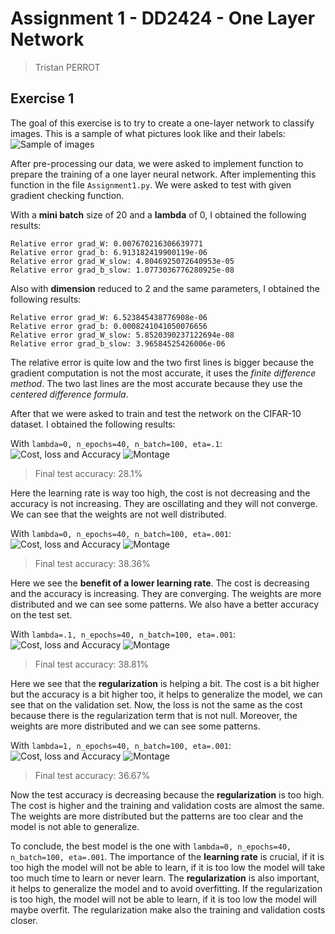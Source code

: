 # Assignment 1 - DD2424 - One Layer Network

> Tristan PERROT

## Exercise 1

The goal of this exercise is to try to create a one-layer network to classify images. This is a sample of what pictures look like and their labels:
![Sample of images](Result_Pics/labels_images.png)

After pre-processing our data, we were asked to implement function to prepare the training of a one layer neural network. After implementing this function in the file `Assignment1.py`. We were asked to test with given gradient checking function.

With a **mini batch** size of 20 and a **lambda** of 0, I obtained the following results:

```output
Relative error grad_W: 0.007670216306639771
Relative error grad_b: 6.913182419900119e-06
Relative error grad_W_slow: 4.8046925072640953e-05
Relative error grad_b_slow: 1.0773036776280925e-08
```

Also with **dimension** reduced to 2 and the same parameters, I obtained the following results:

```output
Relative error grad_W: 6.523845438776908e-06
Relative error grad_b: 0.0008241041050076656
Relative error grad_W_slow: 5.8520390237122694e-08
Relative error grad_b_slow: 3.96584525426006e-06
```

The relative error is quite low and the two first lines is bigger because the gradient computation is not the most accurate, it uses the *finite difference method*. The two last lines are the most accurate because they use the *centered difference formula*.

After that we were asked to train and test the network on the CIFAR-10 dataset. I obtained the following results:

With `lambda=0, n_epochs=40, n_batch=100, eta=.1`:
![Cost, loss and Accuracy](Result_Pics/cost_loss_accuracy_0.0_40_100_0.1.png)
![Montage](Result_Pics/weights_0.0_40_100_0.1.png)
> Final test accuracy: 28.1%

Here the learning rate is way too high, the cost is not decreasing and the accuracy is not increasing. They are oscillating and they will not converge. We can see that the weights are not well distributed.

With `lambda=0, n_epochs=40, n_batch=100, eta=.001`:
![Cost, loss and Accuracy](Result_Pics/cost_loss_accuracy_0.0_40_100_0.001.png)
![Montage](Result_Pics/weights_0.0_40_100_0.001.png)
> Final test accuracy: 38.36%

Here we see the **benefit of a lower learning rate**. The cost is decreasing and the accuracy is increasing. They are converging. The weights are more distributed and we can see some patterns. We also have a better accuracy on the test set.

With `lambda=.1, n_epochs=40, n_batch=100, eta=.001`:
![Cost, loss and Accuracy](Result_Pics/cost_loss_accuracy_0.1_40_100_0.001.png)
![Montage](Result_Pics/weights_0.1_40_100_0.001.png)
> Final test accuracy: 38.81%

Here we see that the **regularization** is helping a bit. The cost is a bit higher but the accuracy is a bit higher too, it helps to generalize the model, we can see that on the validation set. Now, the loss is not the same as the cost because there is the regularization term that is not null. Moreover, the weights are more distributed and we can see some patterns.

With `lambda=1, n_epochs=40, n_batch=100, eta=.001`:
![Cost, loss and Accuracy](Result_Pics/cost_loss_accuracy_1_40_100_0.001.png)
![Montage](Result_Pics/weights_1_40_100_0.001.png)
> Final test accuracy: 36.67%

Now the test accuracy is decreasing because the **regularization** is too high. The cost is higher and the training and validation costs are almost the same. The weights are more distributed but the patterns are too clear and the model is not able to generalize.

To conclude, the best model is the one with `lambda=0, n_epochs=40, n_batch=100, eta=.001`.
The importance of the **learning rate** is crucial, if it is too high the model will not be able to learn, if it is too low the model will take too much time to learn or never learn.
The **regularization** is also important, it helps to generalize the model and to avoid overfitting. If the regularization is too high, the model will not be able to learn, if it is too low the model will maybe overfit. The regularization make also the training and validation costs closer.
